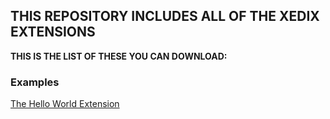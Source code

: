 ## THIS REPOSITORY INCLUDES ALL OF THE XEDIX EXTENSIONS
**THIS IS THE LIST OF THESE YOU CAN DOWNLOAD:**

### Examples
[The Hello World Extension](https://github.com/mostypc123/xedix-extensions/tree/main/extensions/extension-example)
